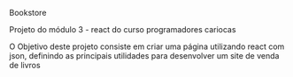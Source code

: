 Bookstore

Projeto do módulo 3 - react do curso programadores cariocas

O Objetivo deste projeto consiste em criar uma página utilizando react com json, definindo as principais utilidades para desenvolver um site de venda de livros

